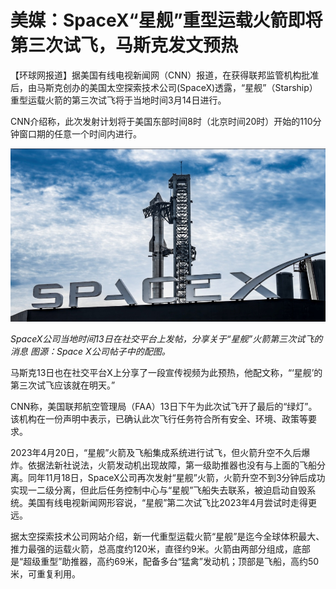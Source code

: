 # 美媒：SpaceX“星舰”重型运载火箭即将第三次试飞，马斯克发文预热

【环球网报道】据美国有线电视新闻网（CNN）报道，在获得联邦监管机构批准后，由马斯克创办的美国太空探索技术公司(SpaceX)透露，“星舰”（Starship）重型运载火箭的第三次试飞将于当地时间3月14日进行。

CNN介绍称，此次发射计划将于美国东部时间8时（北京时间20时）开始的110分钟窗口期的任意一个时间内进行。

![666ffa7b7d295bcc792a80ef90630dde.jpg](https://raw.githubusercontent.com/qqhsx/qqnews_image/main/2024/03/14/美媒：SpaceX“星舰”重型运载火箭即将第三次试飞，马斯克发文预热/666ffa7b7d295bcc792a80ef90630dde.jpg)

_SpaceX公司当地时间13日在社交平台上发帖，分享关于“星舰”火箭第三次试飞的消息 图源：Space X公司帖子中的配图。_

马斯克13日也在社交平台X上分享了一段宣传视频为此预热，他配文称，“‘星舰’的第三次试飞应该就在明天。”

CNN称，美国联邦航空管理局（FAA）13日下午为此次试飞开了最后的“绿灯”。该机构在一份声明中表示，已确认此次飞行任务符合所有安全、环境、政策等要求。

2023年4月20日，“星舰”火箭及飞船集成系统进行试飞，但火箭升空不久后爆炸。依据法新社说法，火箭发动机出现故障，第一级助推器也没有与上面的飞船分离。同年11月18日，SpaceX公司再次发射“星舰”火箭，火箭升空不到3分钟后成功实现一二级分离，但此后任务控制中心与“星舰”飞船失去联系，被迫启动自毁系统。美国有线电视新闻网形容说，“星舰”第二次试飞比2023年4月尝试时走得更远。

据太空探索技术公司网站介绍，新一代重型运载火箭“星舰”是迄今全球体积最大、推力最强的运载火箭，总高度约120米，直径约9米。火箭由两部分组成，底部是“超级重型”助推器，高约69米，配备多台“猛禽”发动机；顶部是飞船，高约50米，可重复利用。

